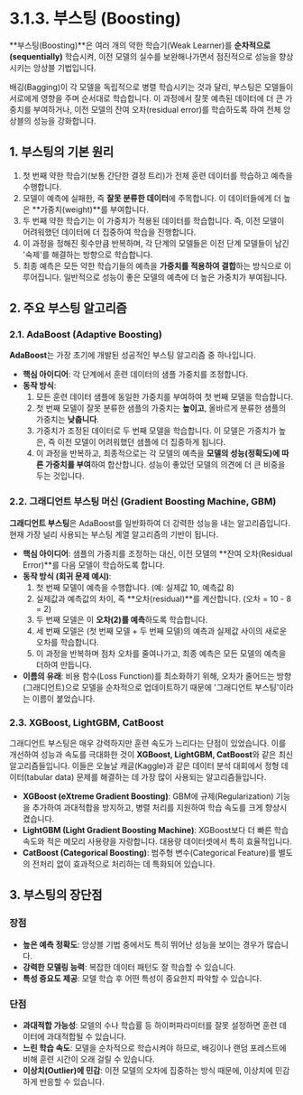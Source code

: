 # 3.1.3. 부스팅 (Boosting)

**부스팅(Boosting)**은 여러 개의 약한 학습기(Weak Learner)를 **순차적으로(sequentially)** 학습시켜, 이전 모델의 실수를 보완해나가면서 점진적으로 성능을 향상시키는 앙상블 기법입니다.

배깅(Bagging)이 각 모델을 독립적으로 병렬 학습시키는 것과 달리, 부스팅은 모델들이 서로에게 영향을 주며 순서대로 학습합니다. 이 과정에서 잘못 예측된 데이터에 더 큰 가중치를 부여하거나, 이전 모델의 잔여 오차(residual error)를 학습하도록 하여 전체 앙상블의 성능을 강화합니다.

## 1. 부스팅의 기본 원리

1.  첫 번째 약한 학습기(보통 간단한 결정 트리)가 전체 훈련 데이터를 학습하고 예측을 수행합니다.
2.  모델이 예측에 실패한, 즉 **잘못 분류한 데이터**에 주목합니다. 이 데이터들에게 더 높은 **가중치(weight)**를 부여합니다.
3.  두 번째 약한 학습기는 이 가중치가 적용된 데이터를 학습합니다. 즉, 이전 모델이 어려워했던 데이터에 더 집중하여 학습을 진행합니다.
4.  이 과정을 정해진 횟수만큼 반복하며, 각 단계의 모델들은 이전 단계 모델들이 남긴 '숙제'를 해결하는 방향으로 학습합니다.
5.  최종 예측은 모든 약한 학습기들의 예측을 **가중치를 적용하여 결합**하는 방식으로 이루어집니다. 일반적으로 성능이 좋은 모델의 예측에 더 높은 가중치가 부여됩니다.

## 2. 주요 부스팅 알고리즘

### 2.1. AdaBoost (Adaptive Boosting)

**AdaBoost**는 가장 초기에 개발된 성공적인 부스팅 알고리즘 중 하나입니다.

- **핵심 아이디어**: 각 단계에서 훈련 데이터의 샘플 가중치를 조정합니다.
- **동작 방식**:
  1. 모든 훈련 데이터 샘플에 동일한 가중치를 부여하여 첫 번째 모델을 학습합니다.
  2. 첫 번째 모델이 잘못 분류한 샘플의 가중치는 **높이고**, 올바르게 분류한 샘플의 가중치는 **낮춥니다**.
  3. 가중치가 조정된 데이터로 두 번째 모델을 학습합니다. 이 모델은 가중치가 높은, 즉 이전 모델이 어려워했던 샘플에 더 집중하게 됩니다.
  4. 이 과정을 반복하고, 최종적으로는 각 모델의 예측을 **모델의 성능(정확도)에 따른 가중치를 부여**하여 합산합니다. 성능이 좋았던 모델의 의견에 더 큰 비중을 두는 것입니다.

### 2.2. 그래디언트 부스팅 머신 (Gradient Boosting Machine, GBM)

**그래디언트 부스팅**은 AdaBoost를 일반화하여 더 강력한 성능을 내는 알고리즘입니다. 현재 가장 널리 사용되는 부스팅 계열 알고리즘의 기반이 됩니다.

- **핵심 아이디어**: 샘플의 가중치를 조정하는 대신, 이전 모델의 **잔여 오차(Residual Error)**를 다음 모델이 학습하도록 합니다.
- **동작 방식 (회귀 문제 예시)**:
  1. 첫 번째 모델이 예측을 수행합니다. (예: 실제값 10, 예측값 8)
  2. 실제값과 예측값의 차이, 즉 **오차(residual)**를 계산합니다. (오차 = 10 - 8 = 2)
  3. 두 번째 모델은 이 **오차(2)를 예측**하도록 학습합니다.
  4. 세 번째 모델은 (첫 번째 모델 + 두 번째 모델)의 예측과 실제값 사이의 새로운 오차를 학습합니다.
  5. 이 과정을 반복하며 점차 오차를 줄여나가고, 최종 예측은 모든 모델의 예측을 더하여 만듭니다.
- **이름의 유래**: 비용 함수(Loss Function)를 최소화하기 위해, 오차가 줄어드는 방향(그래디언트)으로 모델을 순차적으로 업데이트하기 때문에 '그래디언트 부스팅'이라는 이름이 붙었습니다.

### 2.3. XGBoost, LightGBM, CatBoost

그래디언트 부스팅은 매우 강력하지만 훈련 속도가 느리다는 단점이 있었습니다. 이를 개선하여 성능과 속도를 극대화한 것이 **XGBoost, LightGBM, CatBoost**와 같은 최신 알고리즘들입니다. 이들은 오늘날 캐글(Kaggle)과 같은 데이터 분석 대회에서 정형 데이터(tabular data) 문제를 해결하는 데 가장 많이 사용되는 알고리즘들입니다.

- **XGBoost (eXtreme Gradient Boosting)**: GBM에 규제(Regularization) 기능을 추가하여 과대적합을 방지하고, 병렬 처리를 지원하여 학습 속도를 크게 향상시켰습니다.
- **LightGBM (Light Gradient Boosting Machine)**: XGBoost보다 더 빠른 학습 속도와 적은 메모리 사용량을 자랑합니다. 대용량 데이터셋에서 특히 효율적입니다.
- **CatBoost (Categorical Boosting)**: 범주형 변수(Categorical Feature)를 별도의 전처리 없이 효과적으로 처리하는 데 특화되어 있습니다.

## 3. 부스팅의 장단점

### 장점
- **높은 예측 정확도**: 앙상블 기법 중에서도 특히 뛰어난 성능을 보이는 경우가 많습니다.
- **강력한 모델링 능력**: 복잡한 데이터 패턴도 잘 학습할 수 있습니다.
- **특성 중요도 제공**: 모델 학습 후 어떤 특성이 중요한지 파악할 수 있습니다.

### 단점
- **과대적합 가능성**: 모델의 수나 학습률 등 하이퍼파라미터를 잘못 설정하면 훈련 데이터에 과대적합될 수 있습니다.
- **느린 학습 속도**: 모델을 순차적으로 학습시켜야 하므로, 배깅이나 랜덤 포레스트에 비해 훈련 시간이 오래 걸릴 수 있습니다.
- **이상치(Outlier)에 민감**: 이전 모델의 오차에 집중하는 방식 때문에, 이상치에 민감하게 반응할 수 있습니다.
